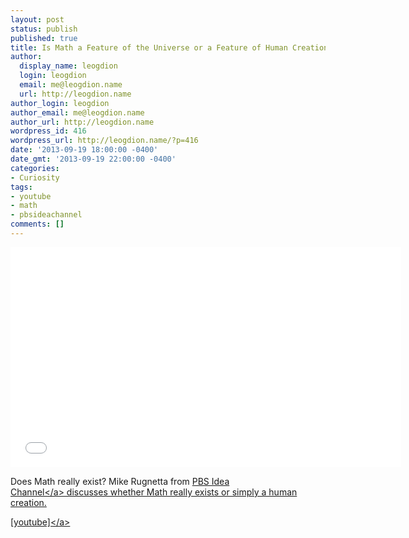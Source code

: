 ```yaml
---
layout: post
status: publish
published: true
title: Is Math a Feature of the Universe or a Feature of Human Creation?
author:
  display_name: leogdion
  login: leogdion
  email: me@leogdion.name
  url: http://leogdion.name
author_login: leogdion
author_email: me@leogdion.name
author_url: http://leogdion.name
wordpress_id: 416
wordpress_url: http://leogdion.name/?p=416
date: '2013-09-19 18:00:00 -0400'
date_gmt: '2013-09-19 22:00:00 -0400'
categories:
- Curiosity
tags:
- youtube
- math
- pbsideachannel
comments: []
---
```

<iframe width="625" height="352" src="//www.youtube.com/embed/TbNymweHW4E" frameborder="0" allowfullscreen></iframe>
<p>Does Math really exist?&nbsp;Mike Rugnetta from <a href="http:&#47;&#47;www.youtube.com&#47;user&#47;pbsideachannel" target="_blank">PBS Idea Channel<&#47;a>&nbsp;discusses whether Math really exists or simply a human creation.</p>
<p><a href="http:&#47;&#47;www.youtube.com&#47;watch?v=TbNymweHW4E" target="_blank">[youtube]<&#47;a></p>
